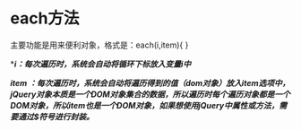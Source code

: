 # each方法

主要功能是用来便利对象，格式是：each(i,item){   }

****i：每次遍历时，系统会自动将循环下标放入变量i中***

***item ：每次遍历时，系统会自动将遍历得到的值（dom对象）放入item选项中，jQuery对象本质是一个DOM对象集合的数据，所以遍历时每个遍历对象都是一个DOM对象，所以item也是一个DOM对象，如果想使用jQuery中属性或方法，需要通过$符号进行封装。***

